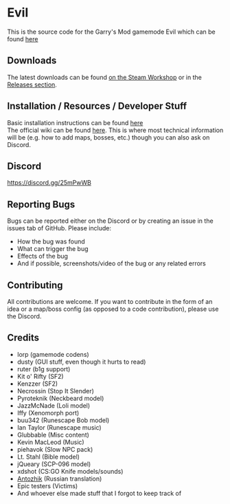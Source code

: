# Evil
This is the source code for the Garry's Mod gamemode Evil which can be found [here](https://steamcommunity.com/sharedfiles/filedetails/?id=1898698389)

## Downloads
The latest downloads can be found [on the Steam Workshop](https://steamcommunity.com/sharedfiles/filedetails/?id=1888625075) or in the [Releases section](https://github.com/lorpus/evil/releases).

## Installation / Resources / Developer Stuff
Basic installation instructions can be found [here](https://wiki.uwu.tokyo/Installation)  
The official wiki can be found [here](https://wiki.uwu.tokyo/Main_Page). This is where most technical information will be (e.g. how to add maps, bosses, etc.) though you can also ask on Discord.

## Discord
https://discord.gg/25mPwWB

## Reporting Bugs
Bugs can be reported either on the Discord or by creating an issue in the issues tab of GitHub.
Please include:
- How the bug was found
- What can trigger the bug
- Effects of the bug
- And if possible, screenshots/video of the bug or any related errors

## Contributing
All contributions are welcome. If you want to contribute in the form of an idea or a map/boss config (as opposed to a code contribution), please use the Discord.

## Credits
- lorp (gamemode codens)
- dusty (GUI stuff, even though it hurts to read)
- ruter (b1g support)
- Kit o' Rifty (SF2)
- Kenzzer (SF2)
- Necrossin (Stop It Slender)
- Pyroteknik (Neckbeard model)
- JazzMcNade (Loli model)
- Iffy (Xenomorph port)
- buu342 (Runescape Bob model)
- Ian Taylor (Runescape music)
- Glubbable (Misc content)
- Kevin MacLeod (Music)
- piehavok (Slow NPC pack)
- Lt. Stahl (Bible model)
- jQueary (SCP-096 model)
- xdshot (CS:GO Knife models/sounds)
- [Antozhik](https://steamcommunity.com/id/antozhik) (Russian translation)
- Epic testers (Victims)
- And whoever else made stuff that I forgot to keep track of
